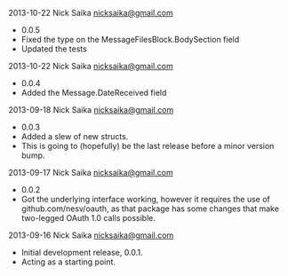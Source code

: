 2013-10-22 Nick Saika <nicksaika@gmail.com>
* 0.0.5
* Fixed the type on the MessageFilesBlock.BodySection field
* Updated the tests

2013-10-22 Nick Saika <nicksaika@gmail.com>
* 0.0.4
* Added the Message.DateReceived field

2013-09-18 Nick Saika <nicksaika@gmail.com>
* 0.0.3
* Added a slew of new structs.
* This is going to (hopefully) be the last release before a minor version bump.

2013-09-17 Nick Saika <nicksaika@gmail.com>
* 0.0.2
* Got the underlying interface working, however it requires the use of
  github.com/nesv/oauth, as that package has some changes that make two-legged
  OAuth 1.0 calls possible.

2013-09-16 Nick Saika <nicksaika@gmail.com>
* Initial development release, 0.0.1.
* Acting as a starting point.
